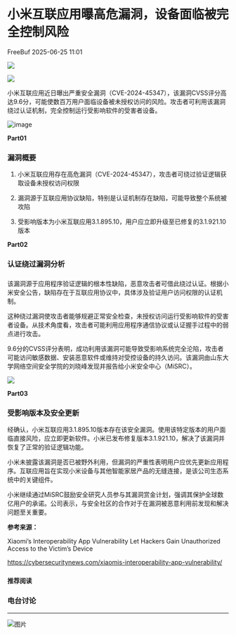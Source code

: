 #  小米互联应用曝高危漏洞，设备面临被完全控制风险  
 FreeBuf   2025-06-25 11:01  
  
![](https://mmbiz.qpic.cn/mmbiz_gif/qq5rfBadR38jUokdlWSNlAjmEsO1rzv3srXShFRuTKBGDwkj4gvYy34iajd6zQiaKl77Wsy9mjC0xBCRg0YgDIWg/640?wx_fmt=gif "")  
  
  
![](https://mmbiz.qpic.cn/mmbiz_png/qq5rfBadR3ibeEzGHicGrfDkL0C5buG56XQrRZKnHcN8ibK61qURtEbUU1rgxvUYqofNib1hwOfiaKruvyRNIu2icTkg/640?wx_fmt=png&from=appmsg "")  
  
  
小米互联应用近日曝出严重安全漏洞（CVE-2024-45347），该漏洞CVSS评分高达9.6分，可能使数百万用户面临设备被未授权访问的风险。攻击者可利用该漏洞绕过认证机制，完全控制运行受影响软件的受害者设备。  
  
  
![image](https://mmbiz.qpic.cn/mmbiz_jpg/qq5rfBadR3ibeEzGHicGrfDkL0C5buG56XW5QyEeicd0y1ywzhn7Rpuia1KScX8cz0e5zcdvssx07Fw1jibkoAicUhQA/640?wx_fmt=jpeg&from=appmsg "")  
  
  
**Part01**  
### 漏洞概要  
  
  
1. 小米互联应用存在高危漏洞（CVE-2024-45347），攻击者可绕过验证逻辑获取设备未授权访问权限  
  
  
2. 漏洞源于互联应用协议缺陷，特别是认证机制存在缺陷，可能导致整个系统被攻陷  
  
  
3. 受影响版本为小米互联应用3.1.895.10，用户应立即升级至已修复的3.1.921.10版本  
  
  
**Part02**  
### 认证绕过漏洞分析  
###   
  
该漏洞源于应用程序验证逻辑的根本性缺陷，恶意攻击者可借此绕过认证。根据小米安全公告，缺陷存在于互联应用协议中，具体涉及验证用户访问权限的认证机制。  
  
  
这种绕过漏洞使攻击者能够规避正常安全检查，未授权访问运行受影响软件的受害者设备。从技术角度看，攻击者可能利用应用程序通信协议或认证握手过程中的弱点进行攻击。  
  
  
9.6分的CVSS评分表明，成功利用该漏洞可能导致受影响系统完全沦陷，攻击者可能访问敏感数据、安装恶意软件或维持对受控设备的持久访问。该漏洞由山东大学网络空间安全学院的刘晓峰发现并报告给小米安全中心（MiSRC）。  
  
  
![](https://mmbiz.qpic.cn/mmbiz_png/qq5rfBadR3ibeEzGHicGrfDkL0C5buG56XuKoN3ySTNpJW3fXpvicfJLmcoyNgfHf6lhBLxUia2MvZPKzPBtpojKiaA/640?wx_fmt=png&from=appmsg "")  
  
  
**Part03**  
### 受影响版本及安全更新  
  
  
经确认，小米互联应用3.1.895.10版本存在该安全漏洞。使用该特定版本的用户面临直接风险，应立即更新软件。小米已发布修复版本3.1.921.10，解决了该漏洞并恢复了正常的验证逻辑功能。  
  
  
小米未披露该漏洞是否已被野外利用，但漏洞的严重性表明用户应优先更新应用程序。互联应用旨在实现小米设备与其他智能家居产品的无缝连接，是该公司生态系统中的关键组件。  
  
  
小米继续通过MiSRC鼓励安全研究人员参与其漏洞赏金计划，强调其保护全球数亿用户的承诺。公司表示，与安全社区的合作对于在漏洞被恶意利用前发现和解决问题至关重要。  
  
  
**参考来源：**  
  
Xiaomi’s Interoperability App Vulnerability Let Hackers Gain Unauthorized Access to the Victim’s Device  
  
https://cybersecuritynews.com/xiaomis-interoperability-app-vulnerability/  
  
  
###   
###   
###   
  
**推荐阅读**  
  
[](https://mp.weixin.qq.com/s?__biz=MjM5NjA0NjgyMA==&mid=2651323665&idx=1&sn=15875d40f858538184006215073544fb&scene=21#wechat_redirect)  
  
### 电台讨论  
  
****  
  
  
  
![图片](https://mmbiz.qpic.cn/mmbiz_gif/qq5rfBadR3icF8RMnJbsqatMibR6OicVrUDaz0fyxNtBDpPlLfibJZILzHQcwaKkb4ia57xAShIJfQ54HjOG1oPXBew/640?wx_fmt=gif&wxfrom=5&wx_lazy=1&tp=webp "")  
  

